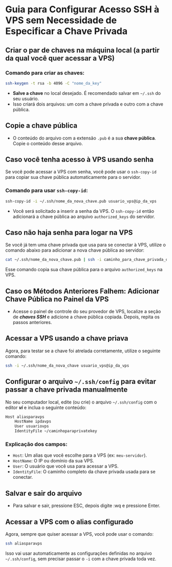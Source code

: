 # Guia para Configurar Acesso SSH à VPS sem Necessidade de Especificar a Chave Privada

## Criar o par de chaves na máquina local (a partir da qual você quer acessar a VPS)

### Comando para criar as chaves:

```bash
ssh-keygen -t rsa -b 4096 -C "nome_da_key"
```

- **Salve a chave** no local desejado. É recomendado salvar em `~/.ssh` do seu usuário.
- Isso criará dois arquivos: um com a chave privada e outro com a chave pública.

## Copie a chave pública

- O conteúdo do arquivo com a extensão `.pub` é a sua **chave pública**. Copie o conteúdo desse arquivo.

## Caso você tenha acesso à VPS usando **senha**

Se você pode acessar a VPS com senha, você pode usar o `ssh-copy-id` para copiar sua chave pública automaticamente para o servidor.

### Comando para usar `ssh-copy-id`:

```bash
ssh-copy-id -i ~/.ssh/nome_da_nova_chave.pub usuario_vps@ip_da_vps
```

- Você será solicitado a inserir a senha da VPS. O `ssh-copy-id` então adicionará a chave pública ao arquivo `authorized_keys` do servidor.

## Caso não haja senha para logar na VPS

Se você já tem uma chave privada que usa para se conectar à VPS, utilize o comando abaixo para adicionar a nova chave pública ao servidor:

```bash
cat ~/.ssh/nome_da_nova_chave.pub | ssh -i caminho_para_chave_privada_que_acessa_a_vps usuario_vps@ip_da_vps "cat >> ~/.ssh/authorized_keys"
```

Esse comando copia sua chave pública para o arquivo `authorized_keys` na VPS.

## Caso os Métodos Anteriores Falhem: Adicionar Chave Pública no Painel da VPS

- Acesse o painel de controle do seu provedor de VPS, localize a seção de ***chaves SSH*** e adicione a chave pública copiada. Depois, repita os passos anteriores.

## Acessar a VPS usando a chave priava

Agora, para testar se a chave foi atrelada corretamente, utilize o seguinte comando:

```bash
ssh -i ~/.ssh/nome_da_nova_chave usuario_vps@ip_da_vps
```

## Configurar o arquivo `~/.ssh/config` para evitar passar a chave privada manualmente

No seu computador local, edite (ou crie) o arquivo `~/.ssh/config` com o editor ***vi*** e inclua o seguinte conteúdo:

```bash
Host aliasparavps
    HostName ipdavps
    User usuariovps
    IdentityFile ~/caminhoparaprivatekey
```

### Explicação dos campos:

- `Host`: Um alias que você escolhe para a VPS (ex: `meu-servidor`).
- `HostName`: O IP ou domínio da sua VPS.
- `User`: O usuário que você usa para acessar a VPS.
- `IdentityFile`: O caminho completo da chave privada usada para se conectar.

## Salvar e sair do arquivo

- Para salvar e sair, pressione ESC, depois digite :wq e pressione Enter.

## Acessar a VPS com o alias configurado

Agora, sempre que quiser acessar a VPS, você pode usar o comando:

```bash
ssh aliasparavps
```

Isso vai usar automaticamente as configurações definidas no arquivo `~/.ssh/config`, sem precisar passar o `-i` com a chave privada toda vez.
